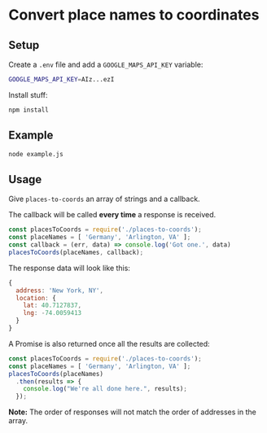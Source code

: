 # Convert place names to coordinates

## Setup

Create a `.env` file and add a `GOOGLE_MAPS_API_KEY` variable:

```bash
GOOGLE_MAPS_API_KEY=AIz...ezI
```

Install stuff:

```bash
npm install
```

## Example

```bash
node example.js
```

## Usage

Give `places-to-coords` an array of strings and a callback.

The callback will be called **every time** a response is received.

```javascript
const placesToCoords = require('./places-to-coords');
const placeNames = [ 'Germany', 'Arlington, VA' ];
const callback = (err, data) => console.log('Got one.', data)
placesToCoords(placeNames, callback);
```

The response data will look like this:

```javascript
{ 
  address: 'New York, NY',
  location: { 
    lat: 40.7127837, 
    lng: -74.0059413 
  } 
}
```

A Promise is also returned once all the results are collected:

```javascript
const placesToCoords = require('./places-to-coords');
const placeNames = [ 'Germany', 'Arlington, VA' ];
placesToCoords(placeNames)
  .then(results => {
    console.log("We're all done here.", results);
  });
```

**Note:** The order of responses will not match the order of addresses in the array.
